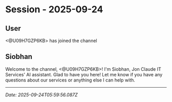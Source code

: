 # Session - 2025-09-24

## User
<@U09H7GZP6KB> has joined the channel

## Siobhan
Welcome to the channel, <@U09H7GZP6KB>! I'm Siobhan, Jon Claude IT Services' AI assistant. Glad to have you here! Let me know if you have any questions about our services or anything else I can help with.


---
*Date: 2025-09-24T05:59:56.087Z*